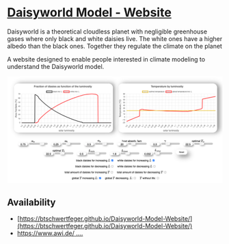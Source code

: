 # [Daisyworld Model - Website](https://btschwertfeger.github.io/Daisyworld-Model-Website/)

Daisyworld is a theoretical cloudless planet with negligible greenhouse gases where only black and white daisies live. The white ones have a higher albedo than the black ones. Together they regulate the climate on the planet

A website designed to enable people interested in climate modeling to understand the Daisyworld model.

![Plots on website](images/plots.png)

## Availability

- [https://btschwertfeger.github.io/Daisyworld-Model-Website/](https://btschwertfeger.github.io/Daisyworld-Model-Website/)
- [https://www.awi.de/ ....](https://www.awi.de/fileadmin/user_upload/AWI/Forschung/Klimawissenschaft/Dynamik_des_Palaeoklimas/DaisyWorld/index.html)
